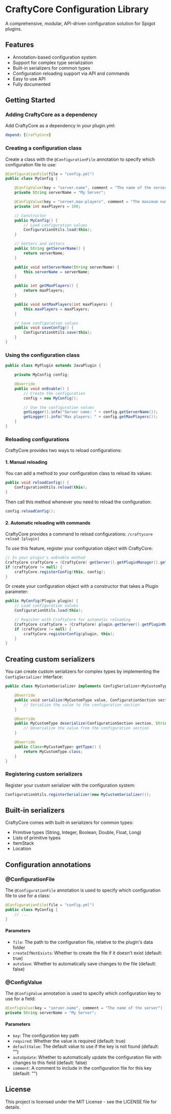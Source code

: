# CraftyCore Configuration Library

A comprehensive, modular, API-driven configuration solution for Spigot plugins.

## Features

- Annotation-based configuration system
- Support for complex type serialization
- Built-in serializers for common types
- Configuration reloading support via API and commands
- Easy to use API
- Fully documented

## Getting Started

### Adding CraftyCore as a dependency

Add CraftyCore as a dependency in your plugin.yml:

```yaml
depend: [CraftyCore]
```

### Creating a configuration class

Create a class with the `@ConfigurationFile` annotation to specify which configuration file to use:

```java
@ConfigurationFile(file = "config.yml")
public class MyConfig {

    @ConfigValue(key = "server.name", comment = "The name of the server")
    private String serverName = "My Server";

    @ConfigValue(key = "server.max-players", comment = "The maximum number of players")
    private int maxPlayers = 100;

    // Constructor
    public MyConfig() {
        // Load configuration values
        ConfigurationUtils.load(this);
    }

    // Getters and setters
    public String getServerName() {
        return serverName;
    }

    public void setServerName(String serverName) {
        this.serverName = serverName;
    }

    public int getMaxPlayers() {
        return maxPlayers;
    }

    public void setMaxPlayers(int maxPlayers) {
        this.maxPlayers = maxPlayers;
    }

    // Save configuration values
    public void saveConfig() {
        ConfigurationUtils.save(this);
    }
}
```

### Using the configuration class

```java
public class MyPlugin extends JavaPlugin {

    private MyConfig config;

    @Override
    public void onEnable() {
        // Create the configuration
        config = new MyConfig();

        // Use the configuration values
        getLogger().info("Server name: " + config.getServerName());
        getLogger().info("Max players: " + config.getMaxPlayers());
    }
}
```

### Reloading configurations

CraftyCore provides two ways to reload configurations:

#### 1. Manual reloading

You can add a method to your configuration class to reload its values:

```java
public void reloadConfig() {
    ConfigurationUtils.reload(this);
}
```

Then call this method whenever you need to reload the configuration:

```java
config.reloadConfig();
```

#### 2. Automatic reloading with commands

CraftyCore provides a command to reload configurations: `/craftycore reload [plugin]`

To use this feature, register your configuration object with CraftyCore:

```java
// In your plugin's onEnable method
CraftyCore craftyCore = (CraftyCore) getServer().getPluginManager().getPlugin("CraftyCore");
if (craftyCore != null) {
    craftyCore.registerConfig(this, config);
}
```

Or create your configuration object with a constructor that takes a Plugin parameter:

```java
public MyConfig(Plugin plugin) {
    // Load configuration values
    ConfigurationUtils.load(this);

    // Register with CraftyCore for automatic reloading
    CraftyCore craftyCore = (CraftyCore) plugin.getServer().getPluginManager().getPlugin("CraftyCore");
    if (craftyCore != null) {
        craftyCore.registerConfig(plugin, this);
    }
}
```

## Creating custom serializers

You can create custom serializers for complex types by implementing the `ConfigSerializer` interface:

```java
public class MyCustomSerializer implements ConfigSerializer<MyCustomType> {

    @Override
    public void serialize(MyCustomType value, ConfigurationSection section, String path) {
        // Serialize the value to the configuration section
    }

    @Override
    public MyCustomType deserialize(ConfigurationSection section, String path) {
        // Deserialize the value from the configuration section
    }

    @Override
    public Class<MyCustomType> getType() {
        return MyCustomType.class;
    }
}
```

### Registering custom serializers

Register your custom serializer with the configuration system:

```java
ConfigurationUtils.registerSerializer(new MyCustomSerializer());
```

## Built-in serializers

CraftyCore comes with built-in serializers for common types:

- Primitive types (String, Integer, Boolean, Double, Float, Long)
- Lists of primitive types
- ItemStack
- Location

## Configuration annotations

### @ConfigurationFile

The `@ConfigurationFile` annotation is used to specify which configuration file to use for a class:

```java
@ConfigurationFile(file = "config.yml")
public class MyConfig {
    // ...
}
```

#### Parameters

- `file`: The path to the configuration file, relative to the plugin's data folder
- `createIfNotExists`: Whether to create the file if it doesn't exist (default: true)
- `autoSave`: Whether to automatically save changes to the file (default: false)

### @ConfigValue

The `@ConfigValue` annotation is used to specify which configuration key to use for a field:

```java
@ConfigValue(key = "server.name", comment = "The name of the server")
private String serverName = "My Server";
```

#### Parameters

- `key`: The configuration key path
- `required`: Whether the value is required (default: true)
- `defaultValue`: The default value to use if the key is not found (default: "")
- `autoUpdate`: Whether to automatically update the configuration file with changes to this field (default: false)
- `comment`: A comment to include in the configuration file for this key (default: "")

## License

This project is licensed under the MIT License - see the LICENSE file for details.
